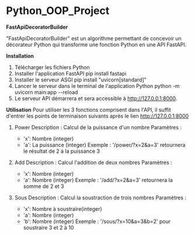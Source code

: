 # Python_OOP_Project

**FastApiDecoratorBuilder**

"FastApiDecoratorBuilder" est un algorithme permettant de concevoir un décorateur Python qui transforme une fonction Python en une API FastAPI. 

**Installation** 

1. Télécharger les fichiers Python
2. Installer l'application FastAPI
  pip install fastapi
3. Installer le serveur ASGI
  pip install "uvicorn[standard]"
4. Lancer le serveur dans le terminal de l'application Python 
  python -m uvicorn main:app --reload
5. Le serveur API démarrera et sera accessible à http://127.0.0.1:8000.

**Utilisation** 
Pour utiliser les 3 fonctions comprisent dans l'API, il suffit d'entrer les points de terminaison suivants après le lien http://127.0.0.1:8000

1. Power
   Description : Calcul de la puissance d'un nombre
   Paramètres :
     -  'x': Nombre (integer)
     -  'a': La puissance (integer)
   Exemple : '/power/?x=2&a=3' retournera le résultat de 2 à la puissance 3

2. Add
   Description : Calcul l'addition de deux nombres
   Paramètres :
     -  'x': Nombre (integer)
     -  'a': Nombre (integer)
   Exemple : '/add/?x=2&a=3' retournera la somme de 2 et 3

3. Sous
   Description : Calcul la soustraction de trois nombres
   Paramètres :
     -  'x': Nombre à soustraire(integer)
     -  'a': Nombre (integer)
     -  'b': Nombre (integer)
   Exemple : '/sous/?x=10&a=3&b=2' pour soustraire 3 et 2 à 10



   
